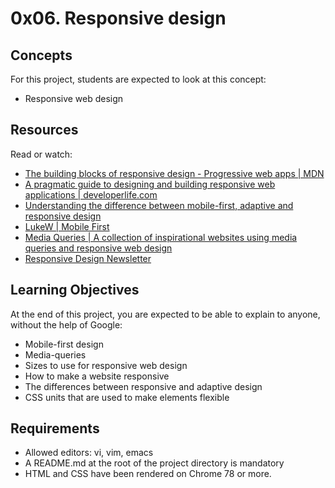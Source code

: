 # 0x06. Responsive design

## Concepts
For this project, students are expected to look at this concept:
- Responsive web design

## Resources
Read or watch:

- [The building blocks of responsive design - Progressive web apps | MDN](https://intranet.hbtn.io/rltoken/xunPO8dNZy0mJpq8vbUMRA)
- [A pragmatic guide to designing and building responsive web applications | developerlife.com](https://intranet.hbtn.io/rltoken/rs5zCrDpRaU6LD13-rG2yg)
- [Understanding the difference between mobile-first, adaptive and responsive design](https://intranet.hbtn.io/rltoken/7W08yfp6vBGFlgoqZZc7eQ)
- [LukeW | Mobile First](https://intranet.hbtn.io/rltoken/AMTqHMY4OeGET3nOdRH2uQ)
- [Media Queries | A collection of inspirational websites using media queries and responsive web design](https://intranet.hbtn.io/rltoken/bk52ihWug_pe0QUghl99aQ)
- [Responsive Design Newsletter](https://intranet.hbtn.io/rltoken/1k39DhswkQfzN7L4N7pO7w)

## Learning Objectives
At the end of this project, you are expected to be able to explain to anyone, without the help of Google:

- Mobile-first design
- Media-queries
- Sizes to use for responsive web design
- How to make a website responsive
- The differences between responsive and adaptive design
- CSS units that are used to make elements flexible

## Requirements
* Allowed editors: vi, vim, emacs
* A README.md at the root of the project directory is mandatory
* HTML and CSS have been rendered on Chrome 78 or more.
